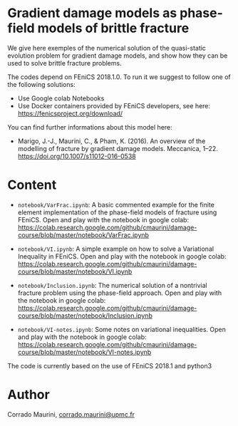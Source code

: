 # Gradient damage models as phase-field models of brittle fracture

We give here exemples of the numerical solution of the quasi-static evolution problem for gradient damage models, and show how they can be used to solve brittle fracture problems.

The codes depend on FEniCS 2018.1.0. To run it we suggest to follow one of the following solutions:
 - Use Google colab Notebooks
 - Use Docker containers provided by FEniCS developers, see here: https://fenicsproject.org/download/

You can find further informations about this model here:
- Marigo, J.-J., Maurini, C., & Pham, K. (2016). An overview of the modelling of fracture by gradient damage models. Meccanica, 1–22. https://doi.org/10.1007/s11012-016-0538

# Content

- `notebook/VarFrac.ipynb`: A basic commented example for the finite element implementation of the phase-field models of fracture using FEniCS. Open and play with the notebook in google colab: https://colab.research.google.com/github/cmaurini/damage-course/blob/master/notebook/VarFrac.ipynb

- `notebook/VI.ipynb`: A simple example on how to solve a Variational Inequality in FEniCS. Open and play with the notebook in google colab: https://colab.research.google.com/github/cmaurini/damage-course/blob/master/notebook/VI.ipynb

- `notebook/Inclusion.ipynb`: The numerical solution of a nontrivial fracture problem using the phase-field approach. Open and play with the notebook in google colab: https://colab.research.google.com/github/cmaurini/damage-course/blob/master/notebook/Inclusion.ipynb

- `notebook/VI-notes.ipynb`: Some notes on variational inequalities. Open and play with the notebook in google colab: https://colab.research.google.com/github/cmaurini/damage-course/blob/master/notebook/VI-notes.ipynb

The code is currently based on the use of FEniCS 2018.1 and python3

# Author

Corrado Maurini, corrado.maurini@upmc.fr
